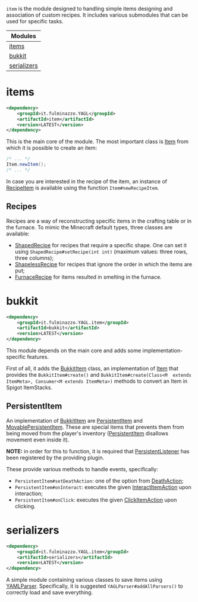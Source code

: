 `item` is the module designed to handling simple items designing and association of custom recipes.
It includes various submodules that can be used for specific tasks.

| **Modules**                 |
|-----------------------------|
| [items](#items)             |
| [bukkit](#bukkit)           |
| [serializers](#serializers) |

# items
```xml
<dependency>
    <groupId>it.fulminazzo.YAGL</groupId>
    <artifactId>item</artifactId>
    <version>LATEST</version>
</dependency>
```

This is the main core of the module. 
The most important class is [Item](src/main/java/it/fulminazzo/yagl/items/Item.java)
from which it is possible to create an item:

```java
/* ... */
Item.newItem();
/* ... */
```

In case you are interested in the recipe of the item, an instance of [RecipeItem](src/main/java/it/fulminazzo/yagl/items/RecipeItem.java)
is available using the function `Item#newRecipeItem`.

## Recipes
Recipes are a way of reconstructing specific items in the crafting table or in the furnace.
To mimic the Minecraft default types, three classes are available:
- [ShapedRecipe](src/main/java/it/fulminazzo/yagl/items/recipes/ShapedRecipe.java)
for recipes that require a specific shape.
One can set it using `ShapedRecipe#setRecipe(int int)` (maximum values: three rows, three columns);
- [ShapelessRecipe](src/main/java/it/fulminazzo/yagl/items/recipes/ShapelessRecipe.java)
for recipes that ignore the order in which the items are put;
- [FurnaceRecipe](src/main/java/it/fulminazzo/yagl/items/recipes/FurnaceRecipe.java)
for items resulted in smelting in the furnace.

# bukkit
```xml
<dependency>
    <groupId>it.fulminazzo.YAGL.item</groupId>
    <artifactId>bukkit</artifactId>
    <version>LATEST</version>
</dependency>
```

This module depends on the main core and adds some implementation-specific features.

First of all, it adds the [BukkitItem](bukkit/src/main/java/it/fulminazzo/yagl/items/BukkitItem.java) class,
an implementation of [Item](src/main/java/it/fulminazzo/yagl/items/Item.java)
that provides the `BukkitItem#create()` and `BukkitItem#create(Class<M  extends ItemMeta>, Consumer<M extends ItemMeta>)` 
methods to convert an Item in Spigot ItemStacks.

## PersistentItem
An implementation of [BukkitItem](bukkit/src/main/java/it/fulminazzo/yagl/items/BukkitItem.java) are
[PersistentItem](bukkit/src/main/java/it/fulminazzo/yagl/items/PersistentItem.java) and
[MovablePersistentItem](bukkit/src/main/java/it/fulminazzo/yagl/items/MovablePersistentItem.java).
These are special items that prevents them from being moved from the player's inventory ([PersistentItem](bukkit/src/main/java/it/fulminazzo/yagl/items/PersistentItem.java) 
disallows movement even inside it).

**NOTE:** in order for this to function, it is required that [PersistentListener](bukkit/src/main/java/it/fulminazzo/yagl/listeners/PersistentListener.java)
has been registered by the providing plugin.

These provide various methods to handle events, specifically:
- `PersistentItem#setDeathAction`: one of the option from [DeathAction](bukkit/src/main/java/it/fulminazzo/yagl/persistent/DeathAction.java);
- `PersistentItem#onInteract`: executes the given [InteractItemAction](bukkit/src/main/java/it/fulminazzo/yagl/actions/InteractItemAction.java) upon interaction;
- `PersistentItem#onClick`: executes the given [ClickItemAction](bukkit/src/main/java/it/fulminazzo/yagl/actions/ClickItemAction.java) upon clicking.

# serializers
```xml
<dependency>
    <groupId>it.fulminazzo.YAGL.item</groupId>
    <artifactId>serializers</artifactId>
    <version>LATEST</version>
</dependency>
```

A simple module containing various classes to save items using [YAMLParser](https://github.com/Fulminazzo/YAMLParser).
Specifically, it is suggested `YAGLParser#addAllParsers()` to correctly load and save everything.